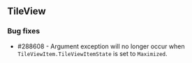 ## TileView

### Bug fixes

* \#288608 - Argument exception will no longer occur when `TileViewItem.TileViewItemState` is set to `Maximized`.

